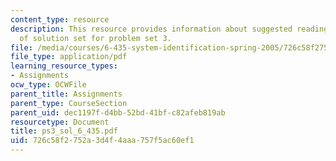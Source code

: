 ```yaml
---
content_type: resource
description: This resource provides information about suggested reading and consist
  of solution set for problem set 3.
file: /media/courses/6-435-system-identification-spring-2005/726c58f2752a3d4f4aaa757f5ac60ef1_ps3_sol_6_435.pdf
file_type: application/pdf
learning_resource_types:
- Assignments
ocw_type: OCWFile
parent_title: Assignments
parent_type: CourseSection
parent_uid: dec1197f-d4bb-52bd-41bf-c82afeb819ab
resourcetype: Document
title: ps3_sol_6_435.pdf
uid: 726c58f2-752a-3d4f-4aaa-757f5ac60ef1
---
```

